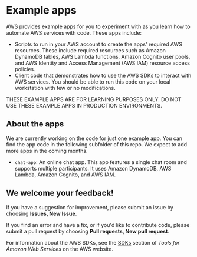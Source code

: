 # Example apps

AWS provides example apps for you to experiment with as you learn how to automate AWS services with code. These apps include:

- Scripts to run in your AWS account to create the apps' required AWS resources. These include required resources such as Amazon DynamoDB tables, AWS Lambda functions, Amazon Cognito user pools, and AWS Identity and Access Management (AWS IAM) resource access policies. 
- Client code that demonstrates how to use the AWS SDKs to interact with AWS services. You should be able to run this code on your local workstation with few or no modifications. 

THESE EXAMPLE APPS ARE FOR LEARNING PURPOSES ONLY. DO NOT USE THESE EXAMPLE APPS IN PRODUCTION ENVIRONMENTS.

## About the apps ##

We are currently working on the code for just one example app. You can find the app code in the following subfolder of this repo. We expect to add more apps in the coming months.

- `chat-app`: An online chat app. This app features a single chat room and supports multiple participants. It uses Amazon DynamoDB, AWS Lambda, Amazon Cognito, and AWS IAM.

## We welcome your feedback! ##

If you have a suggestion for improvement, please submit an issue by choosing **Issues, New Issue**.

If you find an error and have a fix, or if you'd like to contribute code, please submit a pull request by choosing **Pull requests, New pull request**.

For information about the AWS SDKs, see the [SDKs](https://aws.amazon.com/tools/#sdk) section of *Tools for Amazon Web Services* on the AWS website. 